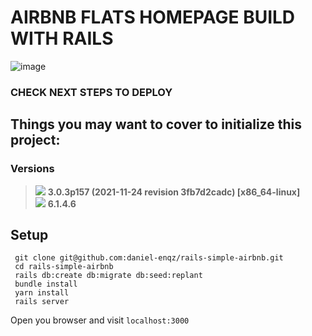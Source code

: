 # AIRBNB FLATS HOMEPAGE BUILD WITH RAILS

![image](https://user-images.githubusercontent.com/72522628/158302107-1517f956-c04b-4cb0-ac59-4a1cae922b2f.png)


### CHECK NEXT STEPS TO DEPLOY

## Things you may want to cover to initialize this project:
### Versions
> <img src="https://img.shields.io/badge/Ruby-CC342D?style=for-the-badge&logo=ruby&logoColor=white"> <strong> 3.0.3p157 (2021-11-24 revision 3fb7d2cadc) [x86_64-linux]</strong><br>
> <img src="https://img.shields.io/badge/Ruby_on_Rails-CC0000?style=for-the-badge&logo=ruby-on-rails&logoColor=white"> <strong> 6.1.4.6 </strong>

## Setup

```shell
 git clone git@github.com:daniel-enqz/rails-simple-airbnb.git
 cd rails-simple-airbnb
 rails db:create db:migrate db:seed:replant
 bundle install
 yarn install
 rails server
```
Open you browser and visit `localhost:3000`
